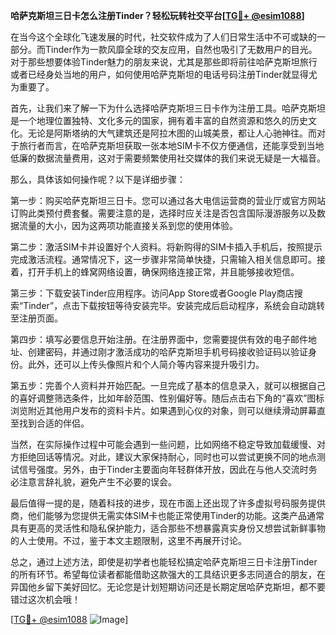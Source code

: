 **哈萨克斯坦三日卡怎么注册Tinder？轻松玩转社交平台[[TG💪+ @esim1088](https://t.me/s/esim1088)]**

在当今这个全球化飞速发展的时代，社交软件成为了人们日常生活中不可或缺的一部分。而Tinder作为一款风靡全球的交友应用，自然也吸引了无数用户的目光。对于那些想要体验Tinder魅力的朋友来说，尤其是那些即将前往哈萨克斯坦旅行或者已经身处当地的用户，如何使用哈萨克斯坦的电话号码注册Tinder就显得尤为重要了。

首先，让我们来了解一下为什么选择哈萨克斯坦三日卡作为注册工具。哈萨克斯坦是一个地理位置独特、文化多元的国家，拥有着丰富的自然资源和悠久的历史文化。无论是阿斯塔纳的大气建筑还是阿拉木图的山城美景，都让人心驰神往。而对于旅行者而言，在哈萨克斯坦获取一张本地SIM卡不仅方便通信，还能享受到当地低廉的数据流量费用，这对于需要频繁使用社交媒体的我们来说无疑是一大福音。

那么，具体该如何操作呢？以下是详细步骤：

第一步：购买哈萨克斯坦三日卡。您可以通过各大电信运营商的营业厅或官方网站订购此类预付费套餐。需要注意的是，选择时应关注是否包含国际漫游服务以及数据流量的大小，因为这两项功能直接关系到您的使用体验。

第二步：激活SIM卡并设置好个人资料。将新购得的SIM卡插入手机后，按照提示完成激活流程。通常情况下，这一步骤非常简单快捷，只需输入相关信息即可。接着，打开手机上的蜂窝网络设置，确保网络连接正常，并且能够接收短信。

第三步：下载安装Tinder应用程序。访问App Store或者Google Play商店搜索“Tinder”，点击下载按钮等待安装完毕。安装完成后启动程序，系统会自动跳转至注册页面。

第四步：填写必要信息开始注册。在注册界面中，您需要提供有效的电子邮件地址、创建密码，并通过刚才激活成功的哈萨克斯坦手机号码接收验证码以验证身份。此外，还可以上传头像照片和个人简介等内容来提升吸引力。

第五步：完善个人资料并开始匹配。一旦完成了基本的信息录入，就可以根据自己的喜好调整筛选条件，比如年龄范围、性别偏好等。随后点击右下角的“喜欢”图标浏览附近其他用户发布的资料卡片。如果遇到心仪的对象，则可以继续滑动屏幕直至找到合适的伴侣。

当然，在实际操作过程中可能会遇到一些问题，比如网络不稳定导致加载缓慢、对方拒绝回话等情况。对此，建议大家保持耐心，同时也可以尝试更换不同的地点测试信号强度。另外，由于Tinder主要面向年轻群体开放，因此在与他人交流时务必注意言辞礼貌，避免产生不必要的误会。

最后值得一提的是，随着科技的进步，现在市面上还出现了许多虚拟号码服务提供商，他们能够为您提供无需实体SIM卡也能正常使用Tinder的功能。这类产品通常具有更高的灵活性和隐私保护能力，适合那些不想暴露真实身份又想尝试新鲜事物的人士使用。不过，鉴于本文主题限制，这里不再展开讨论。

总之，通过上述方法，即使是初学者也能轻松搞定哈萨克斯坦三日卡注册Tinder的所有环节。希望每位读者都能借助这款强大的工具结识更多志同道合的朋友，在异国他乡留下美好回忆。无论您是计划短期访问还是长期定居哈萨克斯坦，都不要错过这次机会哦！

[[TG💪+ @esim1088](https://t.me/s/esim1088) ![Image](https://i.postimg.cc/4NQfJmqS/Snipaste-2025-05-13-00-14-12.png)]
